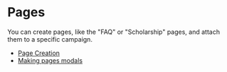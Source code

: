 # Pages

You can create pages, like the "FAQ" or "Scholarship" pages, and attach them to a specific campaign.

* [Page Creation](page-creation.md)
* [Making pages modals](making-pages-modals.md)

